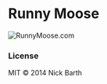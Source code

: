 # Runny Moose

![RunnyMoose.com](http://runnymoose.com/RunnyMoose.gif)

### License

MIT &copy; 2014 Nick Barth
